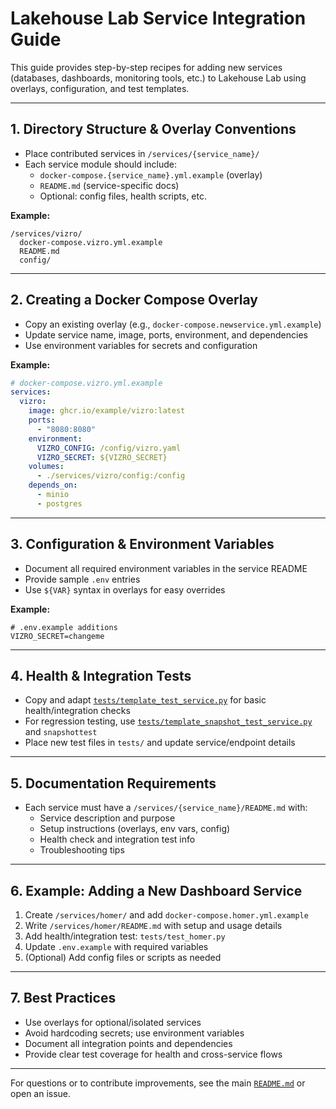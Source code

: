 # Lakehouse Lab Service Integration Guide

This guide provides step-by-step recipes for adding new services (databases, dashboards, monitoring tools, etc.) to Lakehouse Lab using overlays, configuration, and test templates.

---

## 1. Directory Structure & Overlay Conventions

- Place contributed services in `/services/{service_name}/`
- Each service module should include:
  - `docker-compose.{service_name}.yml.example` (overlay)
  - `README.md` (service-specific docs)
  - Optional: config files, health scripts, etc.

**Example:**
```
/services/vizro/
  docker-compose.vizro.yml.example
  README.md
  config/
```

---

## 2. Creating a Docker Compose Overlay

- Copy an existing overlay (e.g., `docker-compose.newservice.yml.example`)
- Update service name, image, ports, environment, and dependencies
- Use environment variables for secrets and configuration

**Example:**
```yaml
# docker-compose.vizro.yml.example
services:
  vizro:
    image: ghcr.io/example/vizro:latest
    ports:
      - "8080:8080"
    environment:
      VIZRO_CONFIG: /config/vizro.yaml
      VIZRO_SECRET: ${VIZRO_SECRET}
    volumes:
      - ./services/vizro/config:/config
    depends_on:
      - minio
      - postgres
```

---

## 3. Configuration & Environment Variables

- Document all required environment variables in the service README
- Provide sample `.env` entries
- Use `${VAR}` syntax in overlays for easy overrides

**Example:**
```
# .env.example additions
VIZRO_SECRET=changeme
```

---

## 4. Health & Integration Tests

- Copy and adapt [`tests/template_test_service.py`](../tests/template_test_service.py:1) for basic health/integration checks
- For regression testing, use [`tests/template_snapshot_test_service.py`](../tests/template_snapshot_test_service.py:1) and `snapshottest`
- Place new test files in `tests/` and update service/endpoint details

---

## 5. Documentation Requirements

- Each service must have a `/services/{service_name}/README.md` with:
  - Service description and purpose
  - Setup instructions (overlays, env vars, config)
  - Health check and integration test info
  - Troubleshooting tips

---

## 6. Example: Adding a New Dashboard Service

1. Create `/services/homer/` and add `docker-compose.homer.yml.example`
2. Write `/services/homer/README.md` with setup and usage details
3. Add health/integration test: `tests/test_homer.py`
4. Update `.env.example` with required variables
5. (Optional) Add config files or scripts as needed

---

## 7. Best Practices

- Use overlays for optional/isolated services
- Avoid hardcoding secrets; use environment variables
- Document all integration points and dependencies
- Provide clear test coverage for health and cross-service flows

---

For questions or to contribute improvements, see the main [`README.md`](../README.md:1) or open an issue.